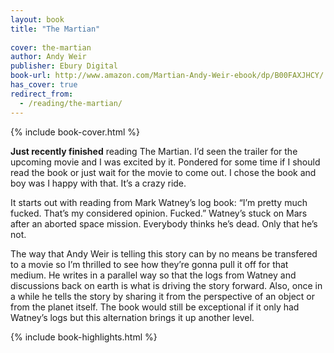 ```yaml
---
layout: book
title: "The Martian"
 
cover: the-martian
author: Andy Weir
publisher: Ebury Digital
book-url: http://www.amazon.com/Martian-Andy-Weir-ebook/dp/B00FAXJHCY/
has_cover: true
redirect_from:
  - /reading/the-martian/
---
```

{% include book-cover.html %}

**Just recently finished** reading The Martian. I’d seen the trailer for the upcoming movie and I was excited by it. Pondered for some time if I should read the book or just wait for the movie to come out. I chose the book and boy was I happy with that. It’s a crazy ride.

It starts out with reading from Mark Watney’s log book: “I’m pretty much fucked. That’s my considered opinion. Fucked.” Watney’s stuck on Mars after an aborted space mission. Everybody thinks he’s dead. Only that he’s not.

The way that Andy Weir is telling this story can by no means be transfered to a movie so I’m thrilled to see how they’re gonna pull it off for that medium. He writes in a parallel way so that the logs from Watney and discussions back on earth is what is driving the story forward. Also, once in a while he tells the story by sharing it from the perspective of an object or from the planet itself. The book would still be exceptional if it only had Watney’s logs but this alternation brings it up another level.

{% include book-highlights.html %}
